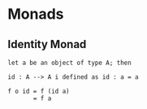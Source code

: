 # Monads

## Identity Monad

    let a be an object of type A; then

    id : A --> A i defined as id : a = a

    f o id = f (id a)
           = f a